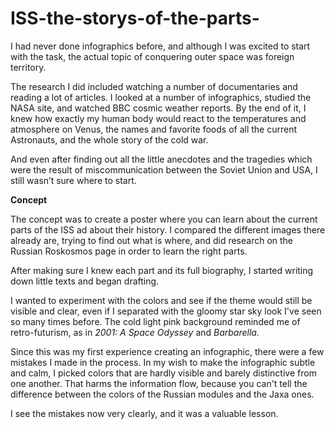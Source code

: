 # ISS-the-storys-of-the-parts-


I had never done infographics before, and although I was excited to start with the task, the actual topic of conquering outer space was foreign territory.

The research I did included watching a number of documentaries and reading a lot of articles. I looked at a number of infographics, studied the NASA site, and watched BBC cosmic weather reports. By the end of it, I knew how exactly my human body would react to the temperatures and atmosphere on Venus, the names and favorite foods of all the current Astronauts, and the whole story of the cold war.

And even after finding out all the little anecdotes and the tragedies which were the result of miscommunication between the Soviet Union and USA, I still wasn’t sure where to start.

**Concept**

The concept was to create a poster where you can learn about the current parts of the ISS ad about their history. I compared the different images there already are, trying to find out what is where, and did research on the Russian Roskosmos page in order to learn the right parts.

After making sure I knew each part and its full biography, I started writing down little texts and began drafting.

I wanted to experiment with the colors and see if the theme would still be visible and clear, even if I separated with the gloomy star sky look I've seen so many times before. The cold light pink background reminded me of retro-futurism, as in *2001: A Space Odyssey* and *Barbarella.*

Since this was my first experience creating an infographic, there were a few mistakes I made in the process. In my wish to make the infographic subtle and calm, I picked colors that are hardly visible and barely distinctive from one another. That harms the information flow, because you can't tell the difference between the colors of the Russian modules and the Jaxa ones.

I see the mistakes now very clearly, and it was a valuable lesson.
